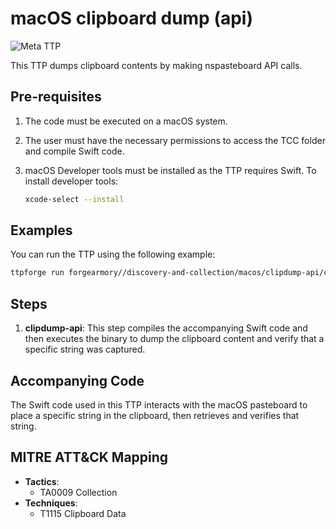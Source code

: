 # macOS clipboard dump (api)

![Meta TTP](https://img.shields.io/badge/Meta_TTP-blue)

This TTP dumps clipboard contents by making nspasteboard API calls.

## Pre-requisites

1. The code must be executed on a macOS system.
1. The user must have the necessary permissions to access the TCC folder and
   compile Swift code.
1. macOS Developer tools must be installed as the TTP requires Swift. To install
   developer tools:

   ```bash
   xcode-select --install
   ```

## Examples

You can run the TTP using the following example:

```bash
ttpforge run forgearmory//discovery-and-collection/macos/clipdump-api/clipdump-api.yaml
```

## Steps

1. **clipdump-api**: This step compiles the accompanying Swift code and then
   executes the binary to dump the clipboard content and verify that a specific
   string was captured.

## Accompanying Code

The Swift code used in this TTP interacts with the macOS pasteboard to place
a specific string in the clipboard, then retrieves and verifies that string.

## MITRE ATT&CK Mapping

- **Tactics**:
  - TA0009 Collection
- **Techniques**:
  - T1115 Clipboard Data
